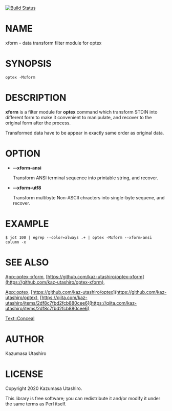 [![Build Status](https://travis-ci.com/kaz-utashiro/optex-xform.svg?branch=master)](https://travis-ci.com/kaz-utashiro/optex-xform)
# NAME

xform - data transform filter module for optex

# SYNOPSIS

    optex -Mxform

# DESCRIPTION

**xform** is a filter module for **optex** command which transform STDIN
into different form to make it convenient to manipulate, and recover
to the original form after the process.

Transformed data have to be appear in exactly same order as original
data.

# OPTION

- **--xform-ansi**

    Transform ANSI terminal sequence into printable string, and recover.

- **--xform-utf8**

    Transform multibyte Non-ASCII chracters into single-byte sequene, and
    recover.

# EXAMPLE

    $ jot 100 | egrep --color=always .+ | optex -Mxform --xform-ansi column -x

# SEE ALSO

[App::optex::xform](https://metacpan.org/pod/App::optex::xform), [https://github.com/kaz-utashiro/optex-xform](https://github.com/kaz-utashiro/optex-xform),

[App::optex](https://metacpan.org/pod/App::optex), [https://github.com/kaz-utashiro/optex](https://github.com/kaz-utashiro/optex),
[https://qiita.com/kaz-utashiro/items/2df8c7fbd2fcb880cee6](https://qiita.com/kaz-utashiro/items/2df8c7fbd2fcb880cee6)

[Text::Conceal](https://metacpan.org/pod/Text::Conceal)

# AUTHOR

Kazumasa Utashiro

# LICENSE

Copyright 2020 Kazumasa Utashiro.

This library is free software; you can redistribute it and/or modify
it under the same terms as Perl itself.
